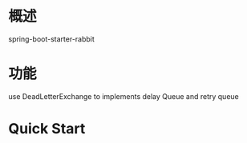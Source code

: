 # 概述

  spring-boot-starter-rabbit

# 功能
 use DeadLetterExchange to implements delay Queue and retry queue
 
# Quick Start

